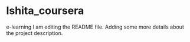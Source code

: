 # Ishita_coursera
e-learning
I am editing the README file. Adding some more details about the project description.
